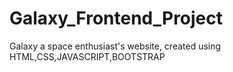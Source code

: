 # Galaxy_Frontend_Project
Galaxy a space  enthusiast's website, created using HTML,CSS,JAVASCRIPT,BOOTSTRAP
